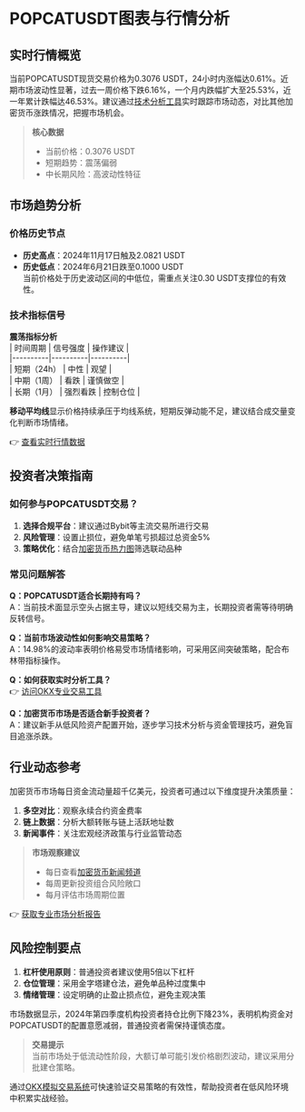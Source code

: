 # POPCATUSDT图表与行情分析  

## 实时行情概览  
当前POPCATUSDT现货交易价格为0.3076 USDT，24小时内涨幅达0.61%。近期市场波动性显著，过去一周价格下跌6.16%，一个月内跌幅扩大至25.53%，近一年累计跌幅达46.53%。建议通过[技术分析工具](https://bit.ly/okx_welcome)实时跟踪市场动态，对比其他加密货币涨跌情况，把握市场机会。  

> **核心数据**  
> - 当前价格：0.3076 USDT  
> - 短期趋势：震荡偏弱  
> - 中长期风险：高波动性特征  

## 市场趋势分析  
### 价格历史节点  
- **历史高点**：2024年11月17日触及2.0821 USDT  
- **历史低点**：2024年6月21日跌至0.1000 USDT  
当前价格处于历史波动区间的中低位，需重点关注0.30 USDT支撑位的有效性。  

### 技术指标信号  
**震荡指标分析**  
| 时间周期 | 信号强度 | 操作建议 |  
|----------|----------|----------|  
| 短期（24h） | 中性 | 观望 |  
| 中期（1周） | 看跌 | 谨慎做空 |  
| 长期（1月） | 强烈看跌 | 控制仓位 |  

**移动平均线**显示价格持续承压于均线系统，短期反弹动能不足，建议结合成交量变化判断市场情绪。  

👉 [查看实时行情数据](https://bit.ly/okx_welcome)  

## 投资者决策指南  
### 如何参与POPCATUSDT交易？  
1. **选择合规平台**：建议通过Bybit等主流交易所进行交易  
2. **风险管理**：设置止损位，避免单笔亏损超过总资金5%  
3. **策略优化**：结合[加密货币热力图](https://bit.ly/okx_welcome)筛选联动品种  

### 常见问题解答  
**Q：POPCATUSDT适合长期持有吗？**  
A：当前技术面显示空头占据主导，建议以短线交易为主，长期投资者需等待明确反转信号。  

**Q：当前市场波动性如何影响交易策略？**  
A：14.98%的波动率表明价格易受市场情绪影响，可采用区间突破策略，配合布林带指标操作。  

**Q：如何获取实时分析工具？**  
👉 [访问OKX专业交易工具](https://bit.ly/okx_welcome)  

**Q：加密货币市场是否适合新手投资者？**  
A：建议新手从低风险资产配置开始，逐步学习技术分析与资金管理技巧，避免盲目追涨杀跌。  

## 行业动态参考  
加密货币市场每日资金流动量超千亿美元，投资者可通过以下维度提升决策质量：  
1. **多空对比**：观察永续合约资金费率  
2. **链上数据**：分析大额转账与链上活跃地址数  
3. **新闻事件**：关注宏观经济政策与行业监管动态  

> **市场观察建议**  
> - 每日查看[加密货币新闻频道](https://bit.ly/okx_welcome)  
> - 每周更新投资组合风险敞口  
> - 每月评估市场周期位置  

👉 [获取专业市场分析报告](https://bit.ly/okx_welcome)  

## 风险控制要点  
1. **杠杆使用原则**：普通投资者建议使用5倍以下杠杆  
2. **仓位管理**：采用金字塔建仓法，避免单品种过度集中  
3. **情绪管理**：设定明确的止盈止损点位，避免主观决策  

市场数据显示，2024年第四季度机构投资者持仓比例下降23%，表明机构资金对POPCATUSDT的配置意愿减弱，普通投资者需保持谨慎态度。  

> **交易提示**  
> 当前市场处于低流动性阶段，大额订单可能引发价格剧烈波动，建议采用分批建仓策略。  

通过[OKX模拟交易系统](https://bit.ly/okx_welcome)可快速验证交易策略的有效性，帮助投资者在低风险环境中积累实战经验。